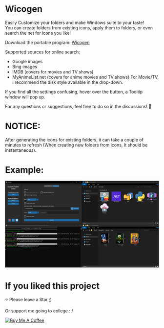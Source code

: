 # Wicogen
Easily Customize your folders and make Windows suite to your taste!<br />
You can create folders from existing icons, apply them to folders, or even search the net for icons you like!

Download the portable program: [Wicogen](https://github.com/idanach/Wicogen-windows-icon-generator/releases/tag/V1.0.0)

Supported sources for online search: 
  - Google images 
  - Bing images
  - IMDB (covers for movies and TV shows)
  - MyAnimeList.net (covers for anime movies and TV shows)
For Movie/TV, I recommend the disk style available in the drop-down.

If you find all the settings confusing, hover over the button, a Tooltip window will pop up.

For any questions or suggestions, feel free to do so in the discussions! 💬

# NOTICE:
After generating the icons for existing folders, it can take a couple of minutes to refresh (When creating new folders from icons, It should be instantaneous).

# Example:

![image](exaple.PNG)


# If you liked this project
⭐ Please leave a Star ;)

Or support me going to college : /
<p>
  <a href="https://www.buymeacoffee.com/idanach" target="_blank">
    <img src="https://i.imgur.com/5X29MVY.png" alt="Buy Me A Coffee" height="60dp">
  </a>
</p>
